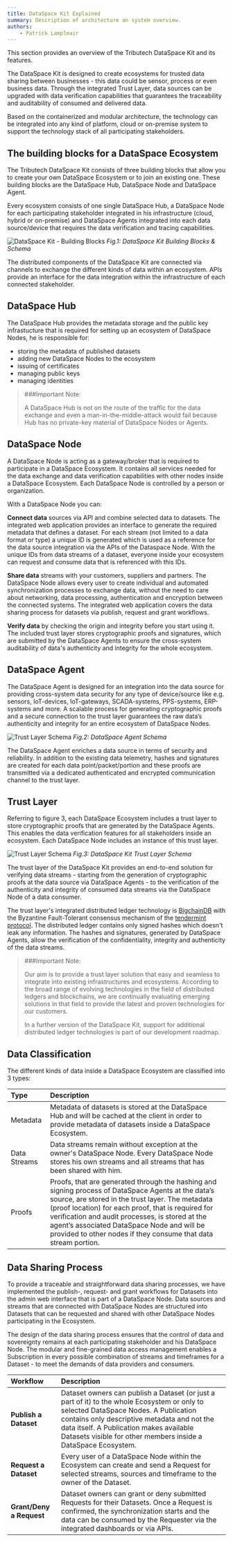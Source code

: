 ```yaml
---
title: DataSpace Kit Explained
summary: Description of architecture an system overview.
authors:
    - Patrick Lamplmair
---
```


This section provides an overview of the Tributech DataSpace Kit and its features.

The DataSpace Kit is designed to create ecosystems for trusted data sharing between businesses - this data could be sensor, process or even business data. Through the integrated Trust Layer, data sources can be upgraded with data verification capabilities that guarantees the traceability and auditability of consumed and delivered data.

Based on the containerized and modular architecture, the technology can be integrated into any kind of platform, cloud or on-premise system to support the technology stack of all participating stakeholders.

## The building blocks for a DataSpace Ecosystem

The Tributech DataSpace Kit consists of three building blocks that allow you to create your own DataSpace Ecosystem or to join an existing one. These building blocks are the DataSpace Hub, DataSpace Node and DataSpace Agent.

Every ecosystem consists of one single DataSpace Hub, a DataSpace Node for each participating stakeholder integrated in his infrastructure (cloud, hybrid or on-premise) and DataSpace Agents integrated into each data source/device that requires the data verification and tracing capabilities.

![DataSpace Kit - Building Blocks](img/dsk-infographic.png)
*Fig.1: DataSpace Kit Building Blocks & Schema*

The distributed components of the DataSpace Kit are connected via channels to exchange the different kinds of data within an ecosystem. APIs provide an interface for the data integration within the infrastructure of each connected stakeholder.

## DataSpace Hub

The DataSpace Hub provides the metadata storage and the public key infrastucture that is required for setting up an ecosystem of DataSpace Nodes, he is responsible for:

- storing the metadata of published datasets
- adding new DataSpace Nodes to the ecosystem
- issuing of certificates
- managing public keys
- managing identities

>###Important Note:
>
>A DataSpace Hub is not on the route of the traffic for the data exchange and even a man-in-the-middle-attack would fail because Hub has no private-key material of DataSpace Nodes or Agents.

## DataSpace Node

A DataSpace Node is acting as a gateway/broker that is required to participate in a DataSpace Ecosystem. It contains all services needed for the data exchange and data verification capabilities with other nodes inside a DataSpace Ecosystem. Each DataSpace Node is controlled by a person or organization.

With a DataSpace Node you can:

**Connect data** sources via API and combine selected data to datasets. The integrated web application provides an interface to generate the required metadata that defines a dataset. For each stream (not limited to a data format or type) a unique ID is generated which is used as a reference for the data source integration via the APIs of the Dataspace Node. With the unique IDs from data streams of a dataset, everyone inside your ecosystem can request and consume data that is referenced with this IDs.

**Share data** streams with your customers, suppliers and partners. The DataSpace Node allows every user to create individual and automated synchronization processes to exchange data, without the need to care about networking, data processing, authentication and encryption between the connected systems. The integrated web application covers the data sharing process for datasets via publish, request and grant workflows.

**Verify data** by checking the origin and integrity before you start using it. The included trust layer stores cryptographic proofs and signatures, which are submitted by the DataSpace Agents to ensure the cross-system auditability of data's authenticity and integrity for the whole ecosystem.

## DataSpace Agent

The DataSpace Agent is designed for an integration into the data source for providing cross-system data security for any type of device/source like e.g. sensors, IoT-devices, IoT-gateways, SCADA-systems, PPS-systems, ERP-systems and more. A scalable process for generating cryptographic proofs and a secure connection to the trust layer guarantees the raw data’s authenticity and integrity for an entire ecosystem of DataSpace Nodes.

![Trust Layer Schema](img/dataspace-agent-schema.png)
*Fig.2: DataSpace Agent Schema*

The DataSpace Agent enriches a data source in terms of security and reliability. In addition to the existing data telemetry, hashes and signatures are created for each data point/packet/portion and these proofs are transmitted via a dedicated authenticated and encrypted communication channel to the trust layer.

## Trust Layer

Referring to figure 3, each DataSpace Ecosystem includes a trust layer to store cryptographic proofs that are generated by the DataSpace Agents. This enables the data verification features for all stakeholders inside an ecosystem. Each DataSpace Node includes an instance of this trust layer.

![Trust Layer Schema](img/trust-layer-schema.png)
*Fig.3: DataSpace Kit Trust Layer Schema*

The trust layer of the DataSpace Kit provides an end-to-end solution for verifying data streams - starting from the generation of cryptographic proofs at the data source via DataSpace Agents - to the verification of the authenticity and integrity of consumed data streams via the DataSpace Node of a data consumer.

The trust layer's integrated distributed ledger technology is <a href="https://www.bigchaindb.com/" target="_blank">BigchainDB</a> with the Byzantine Fault-Tolerant consensus mechanism of the <a href="https://tendermint.com/" target="_blank">tendermint protocol</a>. The distributed ledger contains only signed hashes which doesn't leak any information. The hashes and signatures, generated by DataSpace Agents, allow the verification of the confidentiality, integrity and authenticity of the data streams.

>###Important Note:
>
>Our aim is to provide a trust layer solution that easy and seamless to integrate into existing infrastructures and ecosystems. According to the broad range of evolving technologies in the field of distributed ledgers and blockchains, we are continually evaluating emerging solutions in that field to provide the latest and proven technologies for our customers.
>
>In a further version of the DataSpace Kit, support for additional distributed ledger technologies is part of our development roadmap.

## Data Classification

The different kinds of data inside a DataSpace Ecosystem are classified into 3 types:

| Type          | Description |
| :---          |    :----    |
| Metadata      | Metadata of datasets is stored at the DataSpace Hub and will be cached at the client in order to provide metadata of datasets inside a DataSpace Ecosystem. |
| Data Streams   | Data streams remain without exception at the owner's DataSpace Node. Every DataSpace Node stores his own streams and all streams that has been shared with him.|
| Proofs        | Proofs, that are generated through the hashing and signing process of DataSpace Agents at the data’s source, are stored in the trust layer. The metadata (proof location) for each proof, that is required for verification and audit processes, is stored at the agent’s associated DataSpace Node and will be provided to other nodes if they consume that data stream portion. |

## Data Sharing Process

To provide a traceable and straightforward data sharing processes, we have implemented the publish-, request- and grant workflows for Datasets into the admin web interface that is part of a DataSpace Node. Data sources and streams that are connected with DataSpace Nodes are structured into Datasets that can be requested and shared with other DataSpace Nodes participating in the Ecosystem.

The design of the data sharing process ensures that the control of data and sovereignty remains at each participating stakeholder and his DataSpace Node. The modular and fine-grained data access management enables a Subscription in every possible combination of streams and timeframes for a Dataset - to meet the demands of data providers and consumers.

| Workflow          | Description |
| :---          |    :----    |
| **Publish a Dataset**   | Dataset owners can publish a Dataset (or just a part of it) to the whole Ecosystem or only to selected DataSpace Nodes. A Publication contains only descriptive metadata and not the data itself. A Publication makes available Datasets visible for other members inside a DataSpace Ecosystem. |
| **Request a Dataset**   | Every user of a DataSpace Node  within the Ecosystem can create and send a Request for selected streams, sources and timeframe to the owner of the Dataset. |
| **Grant/Deny a Request**     |  Dataset owners can grant or deny submitted Requests for their Datasets. Once a Request is confirmed, the synchronization starts and the data can be consumed by the Requester via the integrated dashboards or via APIs. |
